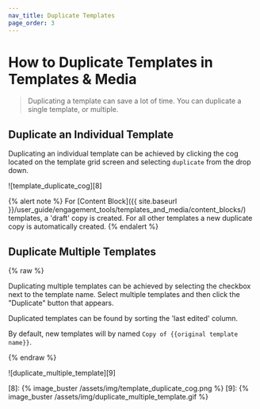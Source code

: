 ```yaml
---
nav_title: Duplicate Templates
page_order: 3
---
```

# How to Duplicate Templates in Templates & Media

> Duplicating a template can save a lot of time. You can duplicate a single template, or multiple.

## Duplicate an Individual Template
Duplicating an individual template can be achieved by clicking the cog located on the template grid screen and selecting `duplicate` from the drop down.

![template_duplicate_cog][8]

{% alert note %}
For [Content Block]({{ site.baseurl }}/user_guide/engagement_tools/templates_and_media/content_blocks/) templates, a 'draft' copy is created. For all other templates a new duplicate copy is automatically created.
{% endalert %}


## Duplicate Multiple Templates
{% raw %}

Duplicating multiple templates can be achieved by selecting the checkbox next to the template name. Select multiple templates and then click the "Duplicate" button that appears.

Duplicated templates can be found by sorting the 'last edited' column.

By default, new templates will by named `Copy of {{original template name}}`.

{% endraw %}

![duplicate_multiple_template][9]




[8]: {% image_buster /assets/img/template_duplicate_cog.png %}
[9]: {% image_buster /assets/img/duplicate_multiple_template.gif %}
